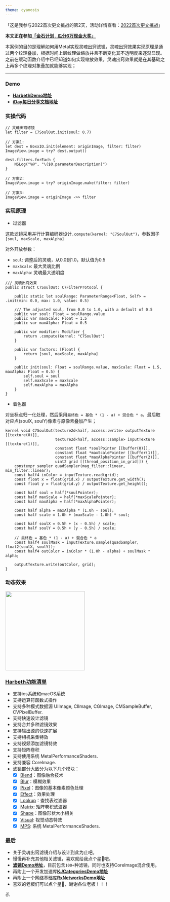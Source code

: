 ```yaml
---
theme: cyanosis
---
```

「这是我参与2022首次更文挑战的第2天，活动详情查看：[2022首次更文挑战](https://juejin.cn/post/7162096952883019783?utm_source=push&utm_medium=web&utm_campaign=jinshijihua02)」

**本文正在参加[「金石计划 . 瓜分6万现金大奖」](https://juejin.cn/post/7162096952883019783"https://juejin.cn/post/7162096952883019783")**

本案例的目的是理解如何用Metal实现灵魂出窍滤镜，灵魂出窍效果实现原理是通过两个纹理叠加，根据时间上层纹理做缩放并且不断变化其不透明度来逐渐显现。之前在缓动函数介绍中已经知道如何实现缩放效果，灵魂出窍效果就是在其基础之上再多个纹理对象叠加就能够实现；

---

### Demo

- [**HarbethDemo地址**](https://github.com/yangKJ/Harbeth)
- [**iDay每日分享文档地址**](https://github.com/yangKJ/iDay)

### 实操代码

```
// 灵魂出窍滤镜
let filter = C7SoulOut.init(soul: 0.7)

// 方案1:
let dest = BoxxIO.init(element: originImage, filter: filter)
ImageView.image = try? dest.output()

dest.filters.forEach {
    NSLog("%@", "\($0.parameterDescription)")
}

// 方案2:
ImageView.image = try? originImage.make(filter: filter)

// 方案3:
ImageView.image = originImage ->> filter
```

### 实现原理

- 过滤器

这款滤镜采用并行计算编码器设计`.compute(kernel: "C7SoulOut")`，参数因子`[soul, maxScale, maxAlpha]`

对外开放参数：
- `soul`: 调整后的灵魂，从0.0到1.0，默认值为0.5
- `maxScale`: 最大灵魂比例
- `maxAlpha`: 灵魂最大透明度

```
/// 灵魂出窍效果
public struct C7SoulOut: C7FilterProtocol {

    public static let soulRange: ParameterRange<Float, Self> = .init(min: 0.0, max: 1.0, value: 0.5)
    
    /// The adjusted soul, from 0.0 to 1.0, with a default of 0.5
    public var soul: Float = soulRange.value
    public var maxScale: Float = 1.5
    public var maxAlpha: Float = 0.5

    public var modifier: Modifier {
        return .compute(kernel: "C7SoulOut")
    }
    
    public var factors: [Float] {
        return [soul, maxScale, maxAlpha]
    }

    public init(soul: Float = soulRange.value, maxScale: Float = 1.5, maxAlpha: Float = 0.5) {
        self.soul = soul
        self.maxScale = maxScale
        self.maxAlpha = maxAlpha
    }
}
```

- 着色器

对坐标点归一化处理，然后采用`最终色 = 基色 * (1 - a) + 混合色 * a`，最后取对应点(soulX, soulY)像素与原像素叠加产生；

```
kernel void C7SoulOut(texture2d<half, access::write> outputTexture [[texture(0)]],
                      texture2d<half, access::sample> inputTexture [[texture(1)]],
                      constant float *soulPointer [[buffer(0)]],
                      constant float *maxScalePointer [[buffer(1)]],
                      constant float *maxAlphaPointer [[buffer(2)]],
                      uint2 grid [[thread_position_in_grid]]) {
    constexpr sampler quadSampler(mag_filter::linear, min_filter::linear);
    const half4 inColor = inputTexture.read(grid);
    const float x = float(grid.x) / outputTexture.get_width();
    const float y = float(grid.y) / outputTexture.get_height();

    const half soul = half(*soulPointer);
    const half maxScale = half(*maxScalePointer);
    const half maxAlpha = half(*maxAlphaPointer);

    const half alpha = maxAlpha * (1.0h - soul);
    const half scale = 1.0h + (maxScale - 1.0h) * soul;

    const half soulX = 0.5h + (x - 0.5h) / scale;
    const half soulY = 0.5h + (y - 0.5h) / scale;

    // 最终色 = 基色 * (1 - a) + 混合色 * a
    const half4 soulMask = inputTexture.sample(quadSampler, float2(soulX, soulY));
    const half4 outColor = inColor * (1.0h - alpha) + soulMask * alpha;

    outputTexture.write(outColor, grid);
}
```

### 动态效果

<p align="left">
<img src="https://p9-juejin.byteimg.com/tos-cn-i-k3u1fbpfcp/5f2b0a70ab16426fb36054b32c9bc2a9~tplv-k3u1fbpfcp-watermark.image?" width="250" hspace="1px">
</p>

### [Harbeth功能清单](https://github.com/yangKJ/Harbeth)

- 支持ios系统和macOS系统
- 支持运算符函数式操作
- 支持多种模式数据源 UIImage, CIImage, CGImage, CMSampleBuffer, CVPixelBuffer.
- 支持快速设计滤镜
- 支持合并多种滤镜效果
- 支持输出源的快速扩展
- 支持相机采集特效
- 支持视频添加滤镜特效
- 支持矩阵卷积
- 支持使用系统 MetalPerformanceShaders.
- 支持兼容 CoreImage.
- 滤镜部分大致分为以下几个模块：
  - [x] [Blend](https://github.com/yangKJ/Harbeth/tree/master/Sources/Compute/Blend)：图像融合技术
  - [x] [Blur](https://github.com/yangKJ/Harbeth/tree/master/Sources/Compute/Blur)：模糊效果
  - [x] [Pixel](https://github.com/yangKJ/Harbeth/tree/master/Sources/Compute/ColorProcess)：图像的基本像素颜色处理
  - [x] [Effect](https://github.com/yangKJ/Harbeth/tree/master/Sources/Compute/Effect)：效果处理
  - [x] [Lookup](https://github.com/yangKJ/Harbeth/tree/master/Sources/Compute/Lookup)：查找表过滤器
  - [x] [Matrix](https://github.com/yangKJ/Harbeth/tree/master/Sources/Compute/Matrix): 矩阵卷积滤波器
  - [x] [Shape](https://github.com/yangKJ/Harbeth/tree/master/Sources/Compute/Shape)：图像形状大小相关
  - [x] [Visual](https://github.com/yangKJ/Harbeth/tree/master/Sources/Compute/Visual): 视觉动态特效
  - [x] [MPS](https://github.com/yangKJ/Harbeth/tree/master/Sources/Compute/MPS): 系统 MetalPerformanceShaders.

### 最后

- 关于灵魂出窍滤镜介绍与设计到此为止吧。
- 慢慢再补充其他相关滤镜，喜欢就给我点个星🌟吧。
- [**滤镜Demo地址**](https://github.com/yangKJ/Harbeth)，目前包含`100+`种滤镜，同时也支持CoreImage混合使用。
- 再附上一个开发加速库[**KJCategoriesDemo地址**](https://github.com/yangKJ/KJCategories)
- 再附上一个网络基础库[**RxNetworksDemo地址**](https://github.com/yangKJ/RxNetworks)
- 喜欢的老板们可以点个星🌟，谢谢各位老板！！！

✌️.

